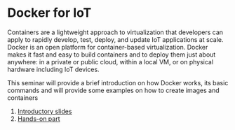 # Docker for IoT

Containers are a lightweight approach to virtualization that developers can apply to rapidly develop, test, deploy, and update IoT applications at scale. Docker is an open platform for container-based virtualization. Docker makes it fast and easy to build containers and to deploy them just about anywhere: in a private or public cloud, within a local VM, or on physical hardware including IoT devices. 

This seminar will provide a brief introduction on how Docker works, its basic commands and will provide some examples on how to create images and containers

1. [Introductory slides](https://github.com/pmanzoni/applied-IoT-Summer-2021/blob/main/slides/docker_v0.pdf)
2. [Hands-on part](https://hackmd.io/@iotlnu/docker4iot)